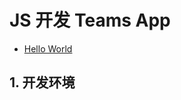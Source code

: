 # JS 开发 Teams App

- [Hello World](https://docs.microsoft.com/zh-cn/microsoftteams/platform/sbs-gs-javascript)

## 1. 开发环境
